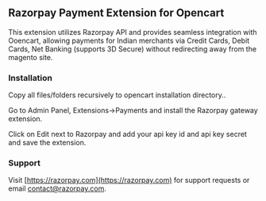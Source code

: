 ## Razorpay Payment Extension for Opencart

This extension utilizes Razorpay API and provides seamless integration with Ooencart, allowing payments for Indian merchants via Credit Cards, Debit Cards, Net Banking (supports 3D Secure) without redirecting away from the magento site.

### Installation

Copy all files/folders recursively to opencart installation directory.. 

Go to Admin Panel, Extensions->Payments and install the Razorpay gateway extension.

Click on Edit next to Razorpay and add your api key id and api key secret and save the extension.

### Support

Visit [https://razorpay.com](https://razorpay.com) for support requests or email contact@razorpay.com.